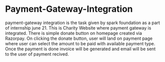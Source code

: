 # Payment-Gateway-Integration
payment-gateway integration is the task given by spark foundation as a part of internship june 21.
This is Charity Website where payment gateway is integrated. There is simple donate button on homepage  created via Razorpay.
On clicking  the donate button, user will land on payment page where user can select the amount to be paid with available payment type.
Once the payment is done invoice will be generated and email will be sent to the user of payment recived.
